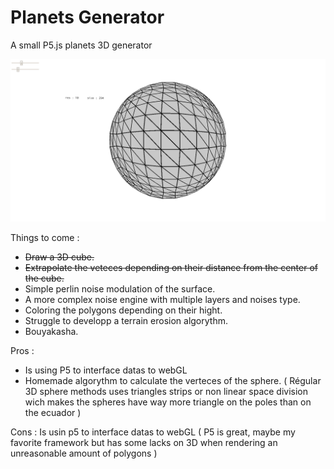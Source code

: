 # Planets Generator

A small P5.js planets 3D generator 

![cubes view](https://github.com/xLeDocteurx/planets-generator/blob/master/git/sc001.png)

Things to come :
- ~~Draw a 3D cube.~~
- ~~Extrapolate the veteces depending on their distance from the center of the cube.~~
- Simple perlin noise modulation of the surface.
- A more complex noise engine with multiple layers and noises type.
- Coloring the polygons depending on their hight.
- Struggle to developp a terrain erosion algorythm.
- Bouyakasha.

Pros :
- Is using P5 to interface datas to webGL
- Homemade algorythm to calculate the verteces of the sphere.
( Régular 3D sphere methods uses triangles strips or non linear space division wich makes the spheres have way more triangle on the poles than on the ecuador )

Cons :
Is usin p5 to interface datas to webGL
( P5 is great, maybe my favorite framework but has some lacks on 3D when rendering an unreasonable amount of polygons )
